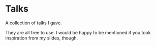 # Talks

A collection of talks I gave.

They are all free to use. I would be happy to be mentioned if you took inspiration from my slides, though.
